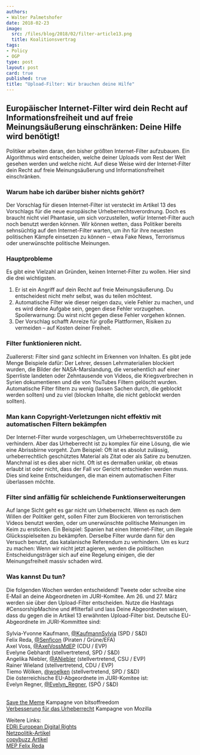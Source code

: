 ```yaml
---
authors: 
- Walter Palmetshofer
date: 2018-02-23
image:
  src: /files/blog/2018/02/filter-article13.png
  title: Koalitionsvertrag
tags:
- Policy
- OGP
type: post
layout: post
card: true
published: true
title: "Upload-Filter: Wir brauchen deine Hilfe" 
---
```


## Europäischer Internet-Filter wird dein Recht auf Informationsfreiheit und auf freie Meinungsäußerung einschränken: Deine Hilfe wird benötigt!

Politiker arbeiten daran, den bisher größten Internet-Filter aufzubauen. Ein Algorithmus wird entscheiden, welche deiner Uploads vom Rest der Welt gesehen werden und welche nicht. Auf diese Weise wird der Internet-Filter dein Recht auf freie Meinungsäußerung und Informationsfreiheit einschränken.


### Warum habe ich darüber bisher nichts gehört?
Der Vorschlag für diesen Internet-Filter ist versteckt im Artikel 13 des Vorschlags für die neue europäische Urheberrechtsverordnung. Doch es braucht nicht viel Phantasie, um sich vorzustellen, wofür Internet-Filter auch noch benutzt werden können. Wir können wetten, dass Politiker bereits sehnsüchtig auf den Internet-Filter warten, um ihn für ihre neuesten politischen Kämpfe einsetzen zu können – etwa Fake News, Terrorismus oder unerwünschte politische Meinungen.

### Hauptprobleme
Es gibt eine Vielzahl an Gründen, keinen Internet-Filter zu wollen. Hier sind die drei wichtigsten.
1. Er ist ein Angriff auf dein Recht auf freie Meinungsäußerung. Du entscheidest nicht mehr selbst, was du teilen möchtest.
2. Automatische Filter wie dieser neigen dazu, viele Fehler zu machen, und es wird deine Aufgabe sein, gegen diese Fehler vorzugehen. Spoilerwarnung: Du wirst nicht gegen diese Fehler vorgehen können.
3. Der Vorschlag schafft Anreize für große Plattformen, Risiken zu vermeiden – auf Kosten deiner Freiheit.

### Filter funktionieren nicht.
Zuallererst: Filter sind ganz schlecht im Erkennen von Inhalten. Es gibt jede Menge Beispiele dafür: Der Lehrer, dessen Lehrmaterialien blockiert wurden, die Bilder der NASA-Marslandung, die versehentlich auf einer Sperrliste landeten oder Zehntausende von Videos, die Kriegsverbrechen in Syrien dokumentieren und die von YouTubes Filtern gelöscht wurden. Automatische Filter filtern zu wenig (lassen Sachen durch, die geblockt werden sollten) und zu viel (blocken Inhalte, die nicht geblockt werden sollten).
### Man kann Copyright-Verletzungen nicht effektiv mit automatischen Filtern bekämpfen
Der Internet-Filter wurde vorgeschlagen, um Urheberrechtsverstöße zu verhindern. Aber das Urheberrecht ist zu komplex für eine Lösung, die wie eine Abrissbirne vorgeht. Zum Beispiel: Oft ist es absolut zulässig, urheberrechtlich geschütztes Material als Zitat oder als Satire zu benutzen. Manchmal ist es dies aber nicht. Oft ist es dermaßen unklar, ob etwas erlaubt ist oder nicht, dass der Fall vor Gericht entschieden werden muss. Dies sind keine Entscheidungen, die man einem automatischen Filter überlassen möchte.
### Filter sind anfällig für schleichende Funktionserweiterungen
Auf lange Sicht geht es gar nicht um Urheberrecht. Wenn es nach dem Willen der Politiker geht, sollen Filter zum Blockieren von terroristischen Videos benutzt werden, oder um unerwünschte politische Meinungen im Keim zu ersticken. Ein Beispiel: Spanien hat einen Internet-Filter, um illegale Glücksspielseiten zu bekämpfen. Derselbe Filter wurde dann für den Versuch benutzt, das katalanische Referendum zu verhindern.
Um es kurz zu machen: Wenn wir nicht jetzt agieren, werden die politischen Entscheidungsträger sich auf eine Regelung einigen, die der Meinungsfreiheit massiv schaden wird.
### Was kannst Du tun?
Die folgenden Wochen werden entscheidend! Tweete oder schreibe eine E‑Mail an deine Abgeordneten im JURI-Komitee. Am 26. und 27. März werden sie über den Upload-Filter entscheiden. Nutze die Hashtags #CensorshipMachine und #filterfail und lass Deine Abgeordneten wissen, dass du gegen die in Artikel 13 erwähnten Upload-Filter bist.
Deutsche EU-Abgeordnete im JURI-Kommittee sind:


Sylvia-Yvonne Kaufmann, [@KaufmannSylvia](http://twitter.com/KaufmanSylvia) (SPD / S&D)	<br>
Felix Reda, [@Senficon](http://twitter.com/Senficon) (Piraten / Grüne/EFA)<br>
Axel Voss, [@AxelVossMdEP](http://twitter.com/AxelVossMdEP) (CDU / EVP)<br>
Evelyne Gebhardt (stellvertretend, SPD / S&D)<br>
Angelika Niebler, [@ANiebler](http://twitter.com/ANiebler) (stellvertretend, CSU / EVP)<br>
Rainer Wieland (stellvertretend, CDU / EVP)<br>
Tiemo Wölken, [@woelken](http://twitter.com/woelken) (stellvertretend, SPD / S&D)<br>
Die österreichische EU-Abgeordnete im JURI-Komitee ist:<br>
Evelyn Regner, [@Evelyn_Regner](http://twitter.com/Evelyn_Regner), (SPÖ / S&D)<br>
<br>

[Save the Meme](https://savethememe.net/en) Kampagne von bitsoffreedom<br>
[Verbesserung für das Urheberrecht](https://changecopyright.org/de) Kampagne von Mozilla<br>


Weitere Links:<br>
[EDRi European Digital Rights](https://edri.org)<br>
[Netzpolitik-Artikel](https://netzpolitik.org/2018/eu-kommission-immer-mehr-plattformen-sollen-uploads-filtern/)<br>
[copybuzz Artikel](http://copybuzz.com/pl/copyright/mep-voss-proposal-on-the-censorship-machine-art-13-not-die-beste-idee-either/)<br>
[MEP Felix Reda](https://felixreda.eu/2018/02/voss-uploadfilter/)

